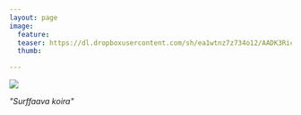 ```yaml
---
layout: page
image:
  feature:
  teaser: https://dl.dropboxusercontent.com/sh/ea1wtnz7z734o12/AADK3RickMg2FRcl_ulbaQL3a/abstraktit-muut/1/IMG11153-245px.jpg
  thumb:

---
```


[![](https://dl.dropboxusercontent.com/sh/ea1wtnz7z734o12/AABllq_R-WyyELheC5y359qHa/abstraktit-muut/1/IMG11153-800px.jpg)](https://dl.dropboxusercontent.com/sh/ea1wtnz7z734o12/AADPNP6bJcZg2xBpUL2rYekOa/abstraktit-muut/1/IMG11153.jpg)

*"Surffaava koira"*

